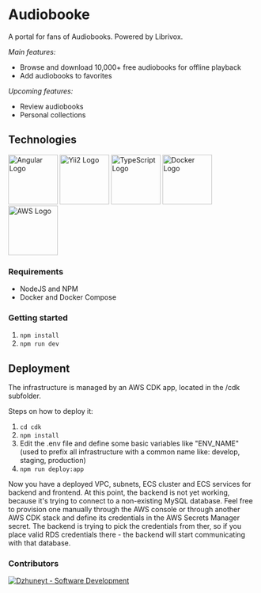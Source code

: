 Audiobooke
===

A portal for fans of Audiobooks. Powered by Librivox.

*Main features:*
* Browse and download 10,000+ free audiobooks for offline playback
* Add audiobooks to favorites

*Upcoming features:*
* Review audiobooks
* Personal collections

Technologies
---
<a href="https://angular.io"><img src="https://angular.io/assets/images/logos/angular/angular.png" alt="Angular Logo" width="100"/></a> <a href="https://www.yiiframework.com/"><img src="https://i.imgur.com/3rXK75a.png" alt="Yii2 Logo" width="100"/></a> <a href="https://www.typescriptlang.org/"><img src="https://i.imgur.com/vr2wa7m.png" alt="TypeScript Logo" width="100"/></a> <a href="https://docker.com"><img src="https://i.imgur.com/650z1vI.png" alt="Docker Logo" width="100"/></a> <a href="https://aws.amazon.com"><img src="https://i.imgur.com/EATjrBz.png" alt="AWS Logo" width="100"/></a> 





### Requirements

- NodeJS and NPM
- Docker and Docker Compose

### Getting started

1. `npm install`
2. `npm run dev`

## Deployment

The infrastructure is managed by an AWS CDK app, located in the /cdk subfolder.

Steps on how to deploy it:
1. `cd cdk`
2. `npm install`
3. Edit the .env file and define some basic variables like "ENV_NAME" (used to prefix all infrastructure with a common name like: develop, staging, production)
4. `npm run deploy:app`

Now you have a deployed VPC, subnets, ECS cluster and ECS services for backend and frontend. At this point, the backend is not yet working, because it's trying to connect to a non-existing MySQL database. Feel free to provision one manually through the AWS console or through another AWS CDK stack and define its credentials in the AWS Secrets Manager secret. The backend is trying to pick the credentials from ther, so if you place valid RDS credentials there - the backend will start communicating with that database.

### Contributors

[<img alt="Dzhuneyt - Software Development" src="https://github.com/Dzhuneyt.png?size=40">](https://dzhuneyt.com)
